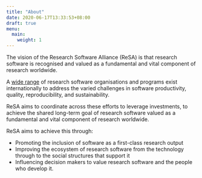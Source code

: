 ```yaml
---
title: "About"
date: 2020-06-17T13:33:53+08:00
draft: true
menu:
  main:
    weight: 1
---
```


The vision of the Research Software Alliance (ReSA) is that research software is recognised and valued as a fundamental
and vital component of research worldwide.

A [wide range](https://arxiv.org/pdf/1811.08473.pdf) of research software organisations and programs exist internationally to address the varied challenges in
software productivity, quality, reproducibility, and sustainability.

ReSA aims to coordinate across these efforts to leverage investments, to achieve the shared long-term goal of research
software valued as a fundamental and vital component of research worldwide.

ReSA aims to achieve this through:

* Promoting the inclusion of software as a first-class research output
* Improving the ecosystem of research software from the technology through to the social structures that support it
* Influencing decision makers to value research software and the people who develop it.


